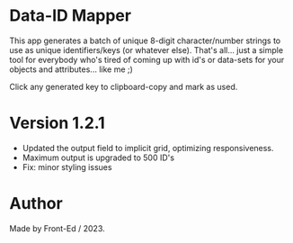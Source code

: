 # Data-ID Mapper

This app generates a batch of unique 8-digit character/number strings to use as unique identifiers/keys (or whatever else). That's all... just a simple tool for everybody who's tired of coming up with id's or data-sets for your objects and attributes... like me ;)

Click any generated key to clipboard-copy and mark as used.

# Version 1.2.1

- Updated the output field to implicit grid, optimizing responsiveness.
- Maximum output is upgraded to 500 ID's
- Fix: minor styling issues

# Author

Made by Front-Ed / 2023.
